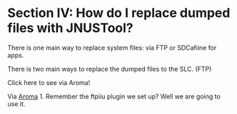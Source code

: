 # Section IV: How do I replace dumped files with JNUSTool?

There is one main way to replace system files: via FTP or SDCafiine for apps.

There is two main ways to replace the dumped files to the SLC. (FTP)

<a name="Aroma"></a> Click here to see via Aroma!

Via [Aroma](#Aroma)
    1. Remember the ftpiiu plugin we set up? Well we are going to use it.